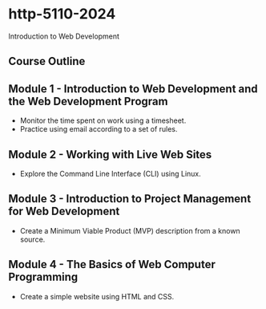 # http-5110-2024
Introduction to Web Development

## Course Outline

## Module 1 - Introduction to Web Development and the Web Development Program
- Monitor the time spent on work using a timesheet.
- Practice using email according to a set of rules.

## Module 2 - Working with Live Web Sites
- Explore the Command Line Interface (CLI) using Linux.

## Module 3 - Introduction to Project Management for Web Development
- Create a Minimum Viable Product (MVP) description from a known source.

## Module 4 - The Basics of Web Computer Programming
- Create a simple website using HTML and CSS.
